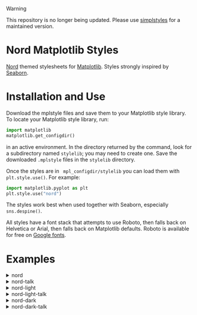 > [!WARNING]
> This repository is no longer being updated. Please use [simplstyles](https://github.com/garland-culbreth/simplstyles) for a maintained version.

# Nord Matplotlib Styles
[Nord](https://www.nordtheme.com/) themed stylesheets for [Matplotlib](https://matplotlib.org/).
Styles strongly inspired by [Seaborn](https://seaborn.pydata.org/).


# Installation and Use
Download the mplstyle files and save them to your Matplotlib style library. To locate your Matplotlib style library, run:
```py
import matplotlib
matplotlib.get_configdir()
```
in an active environment. In the directory returned by the command, look for a subdirectory named `stylelib`; you may need to create one. Save the downloaded `.mplstyle` files in the `stylelib` directory.

Once the styles are in ` mpl_configdir/stylelib` you can load them with `plt.style.use()`. For example:
```py
import matplotlib.pyplot as plt
plt.style.use("nord")
```
The styles work best when used together with Seaborn, especially `sns.despine()`.

All styles have a font stack that attempts to use Roboto, then falls back on Helvetica or Arial, then falls back on Matplotlib defaults. Roboto is available for free on [Google fonts](https://fonts.google.com/specimen/Roboto).


# Examples
<details>
  <summary>nord</summary>

  ![nord](https://github.com/garland-culbreth/nord-matplotlib/assets/70354045/52b45c20-e738-4e6c-b610-9c376871ae19)
</details>

<details>
  <summary>nord-talk</summary>

  ![nord-talk](https://github.com/garland-culbreth/nord-matplotlib/assets/70354045/a2fa0a02-2d5f-4b77-b4ea-f87b5b434b6c)
</details>

<details>
  <summary>nord-light</summary>

  ![nord-light](https://github.com/garland-culbreth/nord-matplotlib/assets/70354045/fa7ae3c6-1b46-4a16-85b5-ec913bbb86e0)
</details>

<details>
  <summary>nord-light-talk</summary>

  ![nord-light-talk](https://github.com/garland-culbreth/nord-matplotlib/assets/70354045/efbdfdc3-14d3-4dc4-a1cd-e703cd4df2ef)
</details>

<details>
  <summary>nord-dark</summary>

  ![nord-dark](https://github.com/garland-culbreth/nord-matplotlib/assets/70354045/8d4fe843-783a-45a5-9637-c6ea00914eac)
</details>

<details>
  <summary>nord-dark-talk</summary>

  ![nord-dark-talk](https://github.com/garland-culbreth/nord-matplotlib/assets/70354045/e63f8bcf-2293-41f7-8a80-5f5eb222f77a)
</details>

